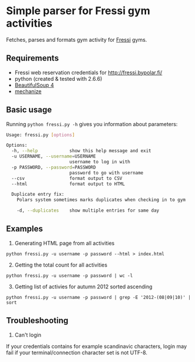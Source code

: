 # Simple parser for Fressi gym activities

Fetches, parses and formats gym activity for [Fressi](http://www.fressi.fi/) gyms.

Requirements
------------
 * Fressi web reservation credentials for http://fressi.bypolar.fi/
 * python (created & tested with 2.6.6)
  * [BeautifulSoup 4](http://www.crummy.com/software/BeautifulSoup/)
  * [mechanize](http://wwwsearch.sourceforge.net/mechanize/)


Basic usage
-----------
Running ```python fressi.py -h``` gives you information about parameters:
```bash
Usage: fressi.py [options]

Options:
  -h, --help            show this help message and exit
  -u USERNAME, --username=USERNAME
                        username to log in with
  -p PASSWORD, --password=PASSWORD
                        password to go with username
  --csv                 format output to CSV
  --html                format output to HTML

  Duplicate entry fix:
    Polars system sometimes marks duplicates when checking in to gym

    -d, --duplicates    show multiple entries for same day
```

Examples
--------
1. Generating HTML page from all activities

  ```python fressi.py -u username -p password --html > index.html```
  
2. Getting the total count for all activities

  ```python fressi.py -u username -p password | wc -l```
    
3. Getting list of activies for autumn 2012 sorted ascending

  ```python fressi.py -u username -p password | grep -E '2012-(08|09|10)' | sort```
  
Troubleshooting
----------------
1. Can't login

  If your credentials contains for example scandinavic characters, login may fail if your terminal/connection character set is not UTF-8.

